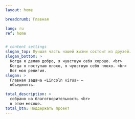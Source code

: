 ```yaml
---
layout: home

breadcrumb: Главная

lang: ru
ref: home


# content settings
slogan_top: Лучшая часть нашей жизни состоит из друзей.
slogan_bottom: >
  Когда я делаю добро, я чувствую себя хорошо. <br>
  Когда я поступаю плохо, я чувствую себя плохо. <br>
  Вот моя религия.
slogan: >
  Главная задача «Lincoln virus» —
  объединять.

total_description: >
  собрано на благотворительность <br>
  в этом месяце.
total_btn: Поддержать проект
---
```



